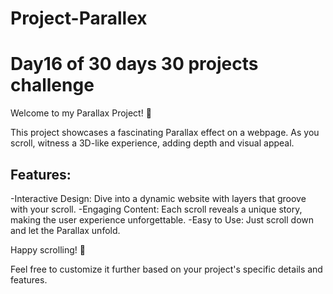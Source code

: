 # Project-Parallex
# Day16 of 30 days 30 projects challenge

 Welcome to my Parallax Project! 🚀

 This project showcases a fascinating Parallax effect on a webpage. As you scroll, witness a 3D-like experience, adding depth and visual appeal.

## Features:
-Interactive Design: Dive into a dynamic website with layers that groove with your scroll.
-Engaging Content: Each scroll reveals a unique story, making the user experience unforgettable.
-Easy to Use: Just scroll down and let the Parallax unfold.

Happy scrolling! 🌟

Feel free to customize it further based on your project's specific details and features.
